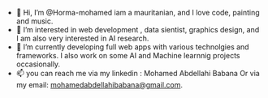 - 👋 Hi, I’m @Horma-mohamed iam a mauritanian, and I love code, painting and music.
- 👀 I’m interested in web development , data sientist, graphics design, and I am also very interested in AI research.  
- 🌱 I’m currently developing full web apps with various technolgies and frameworks. I also work on some AI and Machine learnnig projects occasionally. 
- 📫 you can reach me via my linkedin : Mohamed Abdellahi Babana Or via my email: mohamedabdellahibabana@gmail.com.
  

<!---
Horma-mohamed/Horma-mohamed is a ✨ special ✨ repository because its `README.md` (this file) appears on your GitHub profile.
You can click the Preview link to take a look at your changes.
--->
